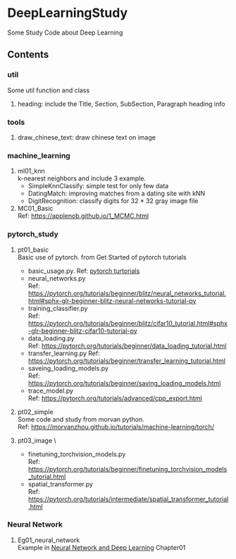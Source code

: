 # DeepLearningStudy
Some Study Code about Deep Learning


## Contents
### util
Some util function and class
1. heading: include the Title, Section, SubSection, Paragraph heading info


### tools
1. draw_chinese_text: draw chinese text on image


### machine_learning
1. ml01_knn \
    k-nearest neighbors and include 3 example.
    - SimpleKnnClassify: simple test for only few data
    - DatingMatch: improving matches from a dating site with kNN
    - DigitRecognition: classify digits for 32 * 32 gray image file
1. MC01_Basic   \
    Ref: https://applenob.github.io/1_MCMC.html



### pytorch_study
1. pt01_basic   \
    Basic use of pytorch. from Get Started of pytorch tutorials
    - basic_usage.py. Ref: [pytorch turtorials](https://pytorch.org/tutorials/beginner/blitz/tensor_tutorial.html#sphx-glr-beginner-blitz-tensor-tutorial-py)
    - neural_networks.py \
        Ref: https://pytorch.org/tutorials/beginner/blitz/neural_networks_tutorial.html#sphx-glr-beginner-blitz-neural-networks-tutorial-py
    - training_classifier.py \
        Ref: https://pytorch.org/tutorials/beginner/blitz/cifar10_tutorial.html#sphx-glr-beginner-blitz-cifar10-tutorial-py
    - data_loading.py   \
        Ref: https://pytorch.org/tutorials/beginner/data_loading_tutorial.html
    - transfer_learning.py
        Ref: https://pytorch.org/tutorials/beginner/transfer_learning_tutorial.html
    - saveing_loading_models.py \
        Ref: https://pytorch.org/tutorials/beginner/saving_loading_models.html
    - trace_model.py    \
        Ref: https://pytorch.org/tutorials/advanced/cpp_export.html
    
1. pt02_simple  \
    Some code and study from morvan python. \
    Ref: https://morvanzhou.github.io/tutorials/machine-learning/torch/
    
1. pt03_image   \
    - finetuning_torchvision_models.py  \
        Ref: https://pytorch.org/tutorials/beginner/finetuning_torchvision_models_tutorial.html
    - spatial_transformer.py    \
        Ref: https://pytorch.org/tutorials/intermediate/spatial_transformer_tutorial.html


### Neural Network
1. Eg01_neural_network \
    Example in [Neural Network and Deep Learning](http://neuralnetworksanddeeplearning.com/index.html) Chapter01